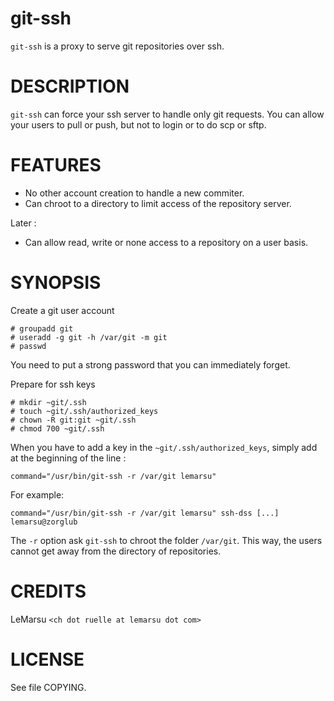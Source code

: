git-ssh
=======

`git-ssh` is a proxy to serve git repositories over ssh.

DESCRIPTION
===========

`git-ssh` can force your ssh server to handle only git requests. You can allow
your users to pull or push, but not to login or to do scp or sftp.

FEATURES
========

+ No other account creation to handle a new commiter.
+ Can chroot to a directory to limit access of the repository server.

Later :

+ Can allow read, write or none access to a repository on a user basis.

SYNOPSIS
========

Create a git user account

    # groupadd git
    # useradd -g git -h /var/git -m git
    # passwd

You need to put a strong password that you can immediately forget.

Prepare for ssh keys

    # mkdir ~git/.ssh
    # touch ~git/.ssh/authorized_keys
    # chown -R git:git ~git/.ssh
    # chmod 700 ~git/.ssh

When you have to add a key in the `~git/.ssh/authorized_keys`, simply add at the beginning of the line :

    command="/usr/bin/git-ssh -r /var/git lemarsu"

For example:

    command="/usr/bin/git-ssh -r /var/git lemarsu" ssh-dss [...] lemarsu@zorglub

The `-r` option ask `git-ssh` to chroot the folder `/var/git`. This way, the
users cannot get away from the directory of repositories.

CREDITS
=======

LeMarsu `<ch dot ruelle at lemarsu dot com>`

LICENSE
=======

See file COPYING.
